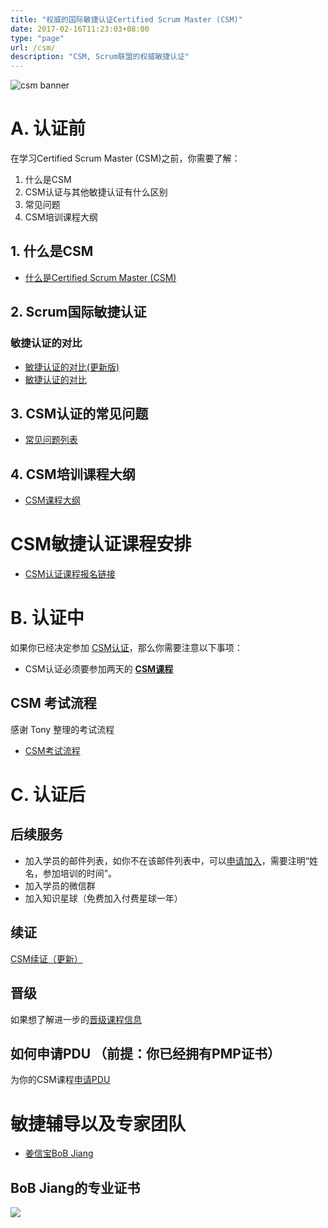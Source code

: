 ```yaml
---
title: "权威的国际敏捷认证Certified Scrum Master (CSM)"
date: 2017-02-16T11:23:03+08:00
type: "page"
url: /csm/
description: "CSM, Scrum联盟的权威敏捷认证"
---
```


![csm banner](/images/csm-banner.png)

# A. 认证前

在学习Certified Scrum Master (CSM)之前，你需要了解：

1. 什么是CSM
2. CSM认证与其他敏捷认证有什么区别
3. 常见问题
4. CSM培训课程大纲

## 1. 什么是CSM

- [什么是Certified Scrum Master (CSM)](/what-is-csm)

## 2. Scrum国际敏捷认证

### 敏捷认证的对比
- [敏捷认证的对比(更新版)](/agile-certification)
- [敏捷认证的对比](/agile-certification-comparison)

## 3. CSM认证的常见问题

- [常见问题列表](/csm-faq/)

## 4. CSM培训课程大纲

- [CSM课程大纲](/csm-intro.html)

# CSM敏捷认证课程安排
- [CSM认证课程报名链接](https://appmopev1px9533.h5.xiaoeknow.com/homepage) 

# B. 认证中

如果你已经决定参加 [CSM认证](https://appmopev1px9533.h5.xiaoeknow.com/homepage)，那么你需要注意以下事项：

- CSM认证必须要参加两天的 **[CSM课程](https://appmopev1px9533.h5.xiaoeknow.com/homepage)**

## CSM 考试流程

感谢 Tony 整理的考试流程

- [CSM考试流程](/csm-exam.html)

# C. 认证后

## 后续服务

- 加入学员的邮件列表，如你不在该邮件列表中，可以[申请加入](mailto:bob@bobjiang.com?subject=申请加入CSM邮件列表)，需要注明“姓名，参加培训的时间”。
- 加入学员的微信群
- 加入知识星球（免费加入付费星球一年）

## 续证

[CSM续证（更新）](/renewing-certifications/)

## 晋级

如果想了解进一步的[晋级课程信息](mailto:bob@bobjiang.com?subject=CSM晋级认证咨询)

## 如何申请PDU （前提：你已经拥有PMP证书）

为你的CSM课程[申请PDU](https://www.bobjiang.com/apply-pdu-for-csm/)

# 敏捷辅导以及专家团队

- [姜信宝BoB Jiang](/me)

## BoB Jiang的专业证书
![](/images/bob-all-certs.jpg)
